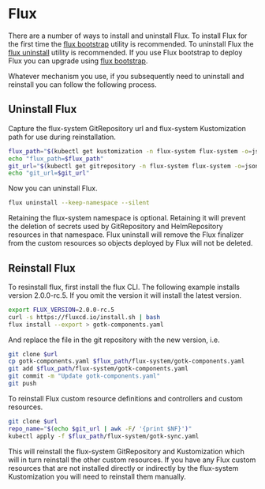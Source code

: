 
# Flux

There are a number of ways to install and uninstall Flux. To install Flux for the first time the [flux bootstrap](https://fluxcd.io/flux/cmd/flux_bootstrap/) utility is recommended. To uninstall Flux the [flux uninstall](https://fluxcd.io/flux/cmd/flux_uninstall/) utility is recommended. If you use Flux bootstrap to deploy Flux you can upgrade using [flux bootstrap](https://fluxcd.io/flux/installation/#bootstrap-upgrade).

Whatever mechanism you use, if you subsequently need to uninstall and reinstall you can follow the following process.

## Uninstall Flux

Capture the flux-system GitRepository url and flux-system Kustomization path for use during reinstallation.

```bash
flux_path="$(kubectl get kustomization -n flux-system flux-system -o=jsonpath='{@.spec.path}')"
echo "flux_path=$flux_path"
git_url="$(kubectl get gitrepository -n flux-system flux-system -o=jsonpath='{@.spec.url}')"
echo "git_url=$git_url"
```

Now you can uninstall Flux.

```bash
flux uninstall --keep-namespace --silent
```

Retaining the flux-system namespace is optional. Retaining it will prevent the deletion of secrets used by GitRepository and HelmRepository resources in that namespace. Flux uninstall will remove the Flux finalizer from the custom resources so objects deployed by Flux will not be deleted.

## Reinstall Flux

To resinstall flux, first install the flux CLI. The following example installs version 2.0.0-rc.5. If you omit the version it will install the latest version.

```bash
export FLUX_VERSION=2.0.0-rc.5
curl -s https://fluxcd.io/install.sh | bash
flux install --export > gotk-components.yaml
```

And replace the file in the git repository with the new version, i.e.

```bash
git clone $url
cp gotk-components.yaml $flux_path/flux-system/gotk-components.yaml
git add $flux_path/flux-system/gotk-components.yaml
git commit -m "Update gotk-components.yaml"
git push
```

To reinstall Flux custom resource definitions and controllers and custom resources.
  
```bash
git clone $url
repo_name="$(echo $git_url | awk -F/ '{print $NF}')"
kubectl apply -f $flux_path/flux-system/gotk-sync.yaml
```

This will reinstall the flux-system GitRepository and Kustomization which will in turn reinstall the other custom resources. If you have any Flux custom resources that are not installed directly or indirectly by the flux-system Kustomization you will need to reinstall them manually.
